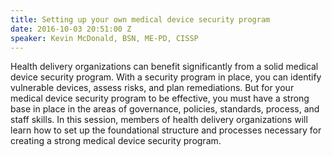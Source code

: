 ```yaml
---
title: Setting up your own medical device security program
date: 2016-10-03 20:51:00 Z
speaker: Kevin McDonald, BSN, ME-PD, CISSP
---
```


Health delivery organizations can benefit significantly from a solid medical device security program. With a security program in place, you can identify vulnerable devices, assess risks, and plan remediations. But for your medical device security program to be effective, you must have a strong base in place in the areas of governance, policies, standards, process, and staff skills. In this session, members of health delivery organizations will learn how to set up the foundational structure and processes necessary for creating a strong medical device security program.